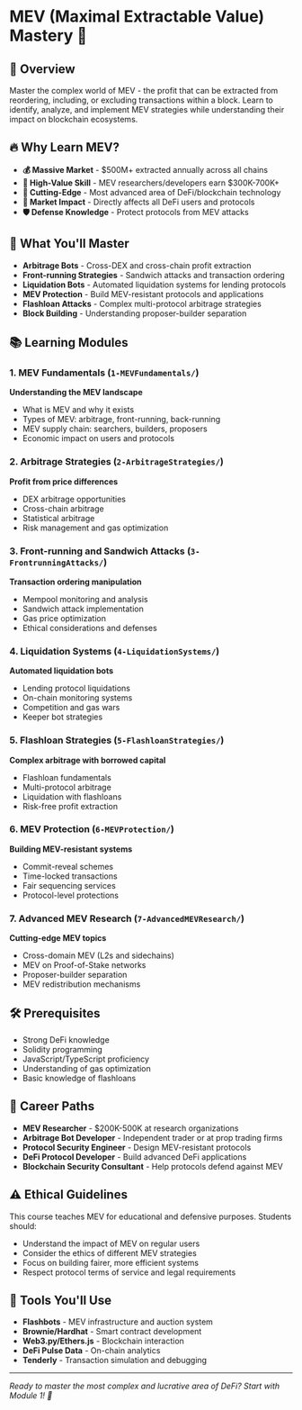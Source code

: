 # MEV (Maximal Extractable Value) Mastery 🏦

## 🌟 Overview

Master the complex world of MEV - the profit that can be extracted from reordering, including, or excluding transactions within a block. Learn to identify, analyze, and implement MEV strategies while understanding their impact on blockchain ecosystems.

## 🔥 Why Learn MEV?

- **💰 Massive Market** - $500M+ extracted annually across all chains
- **🎯 High-Value Skill** - MEV researchers/developers earn $300K-700K+
- **🔬 Cutting-Edge** - Most advanced area of DeFi/blockchain technology
- **🌊 Market Impact** - Directly affects all DeFi users and protocols
- **🛡️ Defense Knowledge** - Protect protocols from MEV attacks

## 🎯 What You'll Master

- **Arbitrage Bots** - Cross-DEX and cross-chain profit extraction
- **Front-running Strategies** - Sandwich attacks and transaction ordering
- **Liquidation Bots** - Automated liquidation systems for lending protocols
- **MEV Protection** - Build MEV-resistant protocols and applications
- **Flashloan Attacks** - Complex multi-protocol arbitrage strategies
- **Block Building** - Understanding proposer-builder separation

## 📚 Learning Modules

### 1. MEV Fundamentals (`1-MEVFundamentals/`)
**Understanding the MEV landscape**
- What is MEV and why it exists
- Types of MEV: arbitrage, front-running, back-running
- MEV supply chain: searchers, builders, proposers
- Economic impact on users and protocols

### 2. Arbitrage Strategies (`2-ArbitrageStrategies/`)
**Profit from price differences**
- DEX arbitrage opportunities
- Cross-chain arbitrage
- Statistical arbitrage
- Risk management and gas optimization

### 3. Front-running and Sandwich Attacks (`3-FrontrunningAttacks/`)
**Transaction ordering manipulation**
- Mempool monitoring and analysis
- Sandwich attack implementation
- Gas price optimization
- Ethical considerations and defenses

### 4. Liquidation Systems (`4-LiquidationSystems/`)
**Automated liquidation bots**
- Lending protocol liquidations
- On-chain monitoring systems
- Competition and gas wars
- Keeper bot strategies

### 5. Flashloan Strategies (`5-FlashloanStrategies/`)
**Complex arbitrage with borrowed capital**
- Flashloan fundamentals
- Multi-protocol arbitrage
- Liquidation with flashloans
- Risk-free profit extraction

### 6. MEV Protection (`6-MEVProtection/`)
**Building MEV-resistant systems**
- Commit-reveal schemes
- Time-locked transactions
- Fair sequencing services
- Protocol-level protections

### 7. Advanced MEV Research (`7-AdvancedMEVResearch/`)
**Cutting-edge MEV topics**
- Cross-domain MEV (L2s and sidechains)
- MEV on Proof-of-Stake networks
- Proposer-builder separation
- MEV redistribution mechanisms

## 🛠️ Prerequisites

- Strong DeFi knowledge
- Solidity programming
- JavaScript/TypeScript proficiency
- Understanding of gas optimization
- Basic knowledge of flashloans

## 🚀 Career Paths

- **MEV Researcher** - $200K-500K at research organizations
- **Arbitrage Bot Developer** - Independent trader or at prop trading firms
- **Protocol Security Engineer** - Design MEV-resistant protocols
- **DeFi Protocol Developer** - Build advanced DeFi applications
- **Blockchain Security Consultant** - Help protocols defend against MEV

## ⚠️ Ethical Guidelines

This course teaches MEV for educational and defensive purposes. Students should:
- Understand the impact of MEV on regular users
- Consider the ethics of different MEV strategies
- Focus on building fairer, more efficient systems
- Respect protocol terms of service and legal requirements

## 🔧 Tools You'll Use

- **Flashbots** - MEV infrastructure and auction system
- **Brownie/Hardhat** - Smart contract development
- **Web3.py/Ethers.js** - Blockchain interaction
- **DeFi Pulse Data** - On-chain analytics
- **Tenderly** - Transaction simulation and debugging

---

*Ready to master the most complex and lucrative area of DeFi? Start with Module 1! 🚀*
